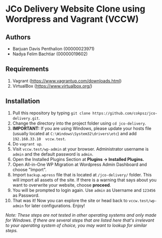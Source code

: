 # JCo Delivery Website Clone using Wordpress and Vagrant (VCCW)

## Authors

- Barjuan Davis Penthalion (00000023971)
- Nadya Felim Bachtiar (00000019602)

## Requirements
1. Vagrant (https://www.vagrantup.com/downloads.html)
2. VirtualBox (https://www.virtualbox.org/)

## Installation

1. Pull this repository by typing `git clone https://github.com/cokpsz/jco-delivery.git`.
2. Change the directory into the project folder using `cd jco-delivery`.
3. **IMPORTANT:** If you are using Windows, please update your hosts file (usually located at `C:\Windows\System32\drivers\etc`) and add `192.168.33.10  vccw.test`.
4. Do `vagrant up`.
5. Visit `vccw.test/wp-admin` at your browser. Administrator username is `admin` and the default password is `admin`.
6. Open the Installed Plugins Section at **Plugins &rarr; Installed Plugins.**
7. Open All-in-One WP Migration at Wordpress Admin Dashboard and choose "Import".
8. Import `backup.wpress` file that is located at `/jco-delivery/` folder. This will import all assets of the site. If there is a warning that says about you want to overwrite your website, choose **proceed**.
9. You will be prompted to login again. Use `admin` as Username and `123456` as Password.
10. That was it! Now you can explore the site or head back to `vccw.test/wp-admin` for later configurations. Enjoy!

*Note: These steps are not tested in other operating systems and only made for Windows. If there are several steps that are listed here that's irrelevant to your operating system of choice, you may want to lookup for similar steps.*
